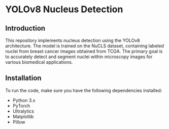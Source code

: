 # YOLOv8 Nucleus Detection

## Introduction

This repository implements nucleus detection using the YOLOv8 architecture. The model is trained on the NuCLS dataset, containing labeled nuclei from breast cancer images obtained from TCGA. The primary goal is to accurately detect and segment nuclei within microscopy images for various biomedical applications.

## Installation

To run the code, make sure you have the following dependencies installed:

- Python 3.x
- PyTorch
- Ultralytics
- Matplotlib
- Pillow

